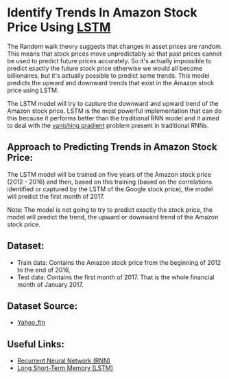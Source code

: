# Identify Trends In Amazon Stock Price Using [LSTM](https://en.wikipedia.org/wiki/Long_short-term_memory)

The Random walk theory suggests that changes in asset prices are random. This means that stock prices move unpredictably so that past prices cannot be used to predict future prices accurately. So it's actually impossible to predict exactly the future stock price otherwise we would all become billionaires, but it's actually possible to predict some trends. This model predicts the upward and downward trends that exist in the Amazon stock price using LSTM.

The LSTM model will try to capture the downward and upward trend of the Amazon stock price. LSTM is the most powerful implementation that can do this because it performs better than the traditional RNN model and it aimed to deal with the [vanishing gradient](https://en.wikipedia.org/wiki/Vanishing_gradient_problem) problem present in traditional RNNs.

## Approach to Predicting Trends in Amazon Stock Price:

The LSTM model will be trained on five years of the Amazon stock price (2012 - 2016) and then, based on this training (based on the correlations identified or captured by the LSTM of the Google stock price), the model will predict the first month of 2017.

Note: The model is not going to try to predict exactly the stock price, the model will predict the trend, the upward or downward trend of the Amazon stock price.

## Dataset:
- Train data: Contains the Amazon stock price from the beginning of 2012 to the end of 2016,
- Test data: Contains the first month of 2017. That is the whole financial month of January 2017.

## Dataset Source:
- [Yahoo_fin](https://theautomatic.net/yahoo_fin-documentation/)

## Useful Links:
- [Recurrent Neural Network (RNN)](https://www.mathworks.com/discovery/rnn.html)
- [Long Short-Term Memory (LSTM)](https://wiki.pathmind.com/lstm)
